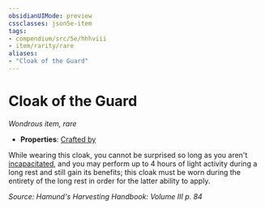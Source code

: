 ```yaml
---
obsidianUIMode: preview
cssclasses: json5e-item
tags:
- compendium/src/5e/hhhviii
- item/rarity/rare
aliases: 
- "Cloak of the Guard"
---
```

# Cloak of the Guard
*Wondrous item, rare*  

- **Properties**: [Crafted by](/compendium/rules/item-properties.md#Crafted%20by)

While wearing this cloak, you cannot be surprised so long as you aren't [incapacitated](/compendium/rules/conditions.md#Incapacitated), and you may perform up to 4 hours of light activity during a long rest and still gain its benefits; this cloak must be worn during the entirety of the long rest in order for the latter ability to apply.

*Source: Hamund's Harvesting Handbook: Volume III p. 84*